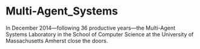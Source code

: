# Multi-Agent_Systems
In December 2014—following 36 productive years—the Multi-Agent Systems Laboratory in the School of Computer Science at the University of Massachusetts Amherst close the doors. 
